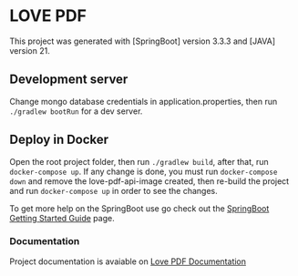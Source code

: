 # LOVE PDF

This project was generated with [SpringBoot] version 3.3.3 and [JAVA] version 21.

## Development server

Change mongo database credentials in application.properties, then run `./gradlew bootRun` for a dev server.

## Deploy in Docker

Open the root project folder, then run `./gradlew build`, after that, run `docker-compose up`. If any change is done, you must run `docker-compose down` and remove the love-pdf-api-image created, 
then re-build the project and run `docker-compose up` in order to see the changes.

To get more help on the SpringBoot use go check out the [SpringBoot Getting Started Guide](https://github.com/spring-guides/gs-spring-boot.git) page.

### Documentation

Project documentation is avaiable on [Love PDF Documentation](https://documenter.getpostman.com/view/31927537/2sAXxJgZhW)
